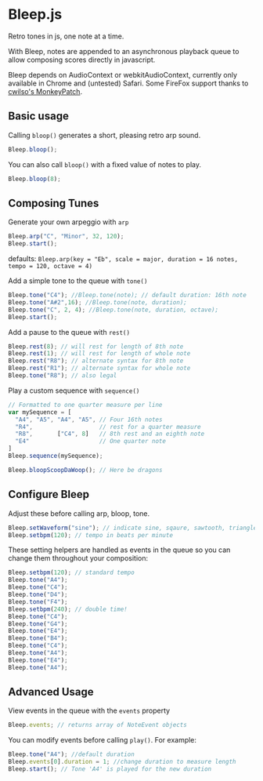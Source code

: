 Bleep.js
========

Retro tones in js, one note at a time. 

With Bleep, notes are appended to an asynchronous playback queue to allow composing scores directly in javascript. 

Bleep depends on AudioContext or webkitAudioContext, currently only available in Chrome and (untested) Safari. Some FireFox support thanks to [cwilso's MonkeyPatch](https://github.com/cwilso/AudioContext-MonkeyPatch). 

Basic usage
-----------

Calling `bloop()` generates a short, pleasing retro arp sound.
~~~ js
Bleep.bloop();
~~~
You can also call `bloop()` with a fixed value of notes to play.
~~~ js
Bleep.bloop(8);
~~~

Composing Tunes
-----------

Generate your own arpeggio with `arp`
~~~ js
Bleep.arp("C", "Minor", 32, 120); 
Bleep.start();
~~~
defaults: ```Bleep.arp(key = "Eb", scale = major, duration = 16 notes, tempo = 120, octave = 4)```


Add a simple tone to the queue with `tone()`
~~~ js
Bleep.tone("C4"); //Bleep.tone(note); // default duration: 16th note
Bleep.tone("A#2",16); //Bleep.tone(note, duration);
Bleep.tone("C", 2, 4); //Bleep.tone(note, duration, octave);
Bleep.start();
~~~


Add a pause to the queue with `rest()`
~~~ js
Bleep.rest(8); // will rest for length of 8th note
Bleep.rest(1); // will rest for length of whole note
Bleep.rest("R8"); // alternate syntax for 8th note
Bleep.rest("R1"); // alternate syntax for whole note
Bleep.tone("R8"); // also legal
~~~


Play a custom sequence with `sequence()`
~~~ js
// Formatted to one quarter measure per line
var mySequence = [
  "A4", "A5", "A4", "A5", // Four 16th notes
  "R4",                   // rest for a quarter measure
  "R8",       ["C4", 8]   // 8th rest and an eighth note
  "E4"                    // One quarter note
]
Bleep.sequence(mySequence);
~~~


~~~ js
Bleep.bloopScoopDaWoop(); // Here be dragons
~~~

Configure Bleep
--------
Adjust these before calling arp, bloop, tone. 
~~~ js
Bleep.setWaveform("sine"); // indicate sine, sqaure, sawtooth, triangle
Bleep.setbpm(120); // tempo in beats per minute
~~~

These setting helpers are handled as events in the queue so you can change them throughout your composition:
~~~ js
Bleep.setbpm(120); // standard tempo
Bleep.tone("A4");
Bleep.tone("C4");
Bleep.tone("D4");
Bleep.tone("F4");
Bleep.setbpm(240); // double time!
Bleep.tone("C4");
Bleep.tone("G4");
Bleep.tone("E4");
Bleep.tone("B4");
Bleep.tone("C4");
Bleep.tone("A4");
Bleep.tone("E4");
Bleep.tone("A4");
~~~

Advanced Usage
--------

View events in the queue with the `events` property
~~~ js
Bleep.events; // returns array of NoteEvent objects
~~~

You can modify events before calling `play()`. For example:
~~~ js
Bleep.tone("A4"); //default duration
Bleep.events[0].duration = 1; //change duration to measure length
Bleep.start(); // Tone 'A4' is played for the new duration
~~~

